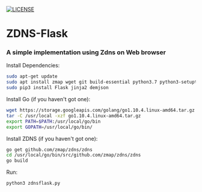 [![LICENSE](https://img.shields.io/badge/license-Anti%20996-blue.svg)](https://github.com/996icu/996.ICU/blob/master/LICENSE)
# ZDNS-Flask
### A simple implementation using Zdns on Web browser

Install Dependencies:
```bash
sudo apt-get update
sudo apt install zmap wget git build-essential python3.7 python3-setuptools python3-pip
sudo pip3 install Flask jinja2 demjson
```

Install Go (if you haven't got one):
```bash
wget https://storage.googleapis.com/golang/go1.10.4.linux-amd64.tar.gz
tar -C /usr/local -xzf go1.10.4.linux-amd64.tar.gz
export PATH=$PATH:/usr/local/go/bin
export GOPATH=/usr/local/go/bin/
```
Install ZDNS (if you haven't got one):
```bash
go get github.com/zmap/zdns/zdns
cd /usr/local/go/bin/src/github.com/zmap/zdns/zdns
go build
```
Run:
```bash
python3 zdnsflask.py
```
